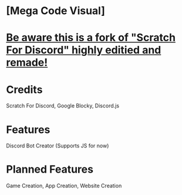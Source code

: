 # [Mega Code Visual]

# [Be aware this is a fork of "Scratch For Discord" highly editied and remade!](https://github.com/Androz2091/scratch-for-discord)

# Credits
 Scratch For Discord,
 Google Blocky,
 Discord.js
 
 # Features
 Discord Bot Creator (Supports JS for now)

# Planned Features
 Game Creation,
 App Creation,
 Website Creation
